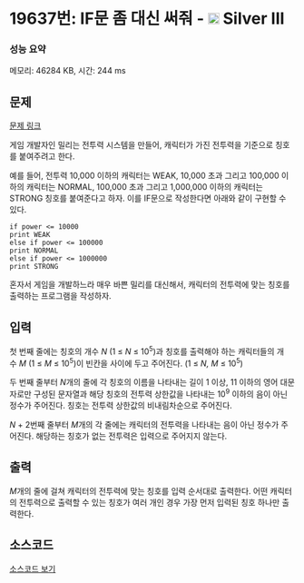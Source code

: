 # 19637번: IF문 좀 대신 써줘 - <img src="https://static.solved.ac/tier_small/8.svg" style="height:20px" /> Silver III

<!-- performance -->
### 성능 요약
메모리: 46284 KB, 시간: 244 ms
<!-- end -->

## 문제

[문제 링크](https://boj.kr/19637)

<p>게임 개발자인 밀리는 전투력 시스템을 만들어, 캐릭터가 가진 전투력을 기준으로 칭호를 붙여주려고 한다.</p>

<p>예를 들어, 전투력 10,000 이하의 캐릭터는 WEAK, 10,000 초과 그리고 100,000 이하의 캐릭터는 NORMAL, 100,000 초과 그리고 1,000,000 이하의 캐릭터는 STRONG 칭호를 붙여준다고 하자. 이를 IF문으로 작성한다면 아래와 같이 구현할 수 있다.</p>

<pre><code>if power &lt;= 10000
print WEAK
else if power &lt;= 100000
print NORMAL
else if power &lt;= 1000000
print STRONG</code></pre>

<p>혼자서 게임을 개발하느라 매우 바쁜 밀리를 대신해서, 캐릭터의 전투력에 맞는 칭호를 출력하는 프로그램을 작성하자.</p>

## 입력

<p>첫 번째 줄에는 칭호의 개수&nbsp;<em>N</em>&nbsp;(1&nbsp;≤&nbsp;<em>N</em>&nbsp;≤ 10<sup>5</sup>)과&nbsp;칭호를 출력해야 하는 캐릭터들의 개수&nbsp;<em>M</em>&nbsp;(1&nbsp;≤&nbsp;<em>M</em> ≤ 10<sup>5</sup>)이 빈칸을 사이에 두고 주어진다.&nbsp;(1&nbsp;≤&nbsp;<em>N, M</em> ≤ 10<sup>5</sup>)</p>

<p>두 번째 줄부터&nbsp;<em>N</em>개의 줄에 각 칭호의 이름을 나타내는 길이 1 이상, 11 이하의 영어 대문자로만 구성된 문자열과 해당 칭호의 전투력 상한값을 나타내는 10<sup>9</sup>&nbsp;이하의 음이 아닌 정수가&nbsp;주어진다. 칭호는 전투력 상한값의 비내림차순으로 주어진다.&nbsp;</p>

<p><em>N&nbsp;</em>+ 2번째 줄부터<em>&nbsp;M</em>개의 각 줄에는 캐릭터의 전투력을 나타내는 음이 아닌 정수가&nbsp;주어진다. 해당하는 칭호가 없는 전투력은&nbsp;입력으로 주어지지 않는다.</p>

## 출력

<p><em>M</em>개의 줄에 걸쳐 캐릭터의 전투력에 맞는 칭호를 입력 순서대로 출력한다. 어떤 캐릭터의 전투력으로 출력할 수 있는 칭호가 여러 개인 경우 가장 먼저 입력된 칭호 하나만 출력한다.</p>

## 소스코드

[소스코드 보기](IF문%20좀%20대신%20써줘.py)